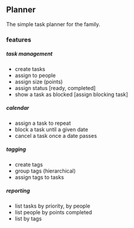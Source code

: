 ## Planner

The simple task planner for the family.

### features

##### task management

* create tasks
* assign to people
* assign size (points)
* assign status [ready, completed]
* show a task as blocked [assign blocking task]

##### calendar

* assign a task to repeat
* block a task until a given date
* cancel a task once a date passes

##### tagging

* create tags
* group tags (hierarchical)
* assign tags to tasks

##### reporting

* list tasks by priority, by people
* list people by points completed
* list by tags
